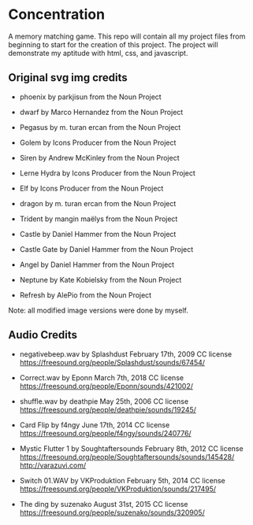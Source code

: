 # Concentration

A memory matching game. This repo will contain all my project files from beginning to start for the creation of this project. The project will demonstrate my aptitude with html, css, and javascript.



## Original svg img credits

* phoenix by parkjisun from the Noun Project

* dwarf by Marco Hernandez from the Noun Project

* Pegasus by m. turan ercan from the Noun Project

* Golem by Icons Producer from the Noun Project

* Siren by Andrew McKinley from the Noun Project

* Lerne Hydra by Icons Producer from the Noun Project

* Elf by Icons Producer from the Noun Project

* dragon by m. turan ercan from the Noun Project

* Trident by mangin maëlys from the Noun Project

* Castle by Daniel Hammer from the Noun Project

* Castle Gate by Daniel Hammer from the Noun Project

* Angel by Daniel Hammer from the Noun Project

* Neptune by Kate Kobielsky from the Noun Project

* Refresh by AlePio from the Noun Project

Note: all modified image versions were done by myself.


## Audio Credits

* negativebeep.wav by Splashdust
  February 17th, 2009 CC license
  https://freesound.org/people/Splashdust/sounds/67454/


* Correct.wav by Eponn
  March 7th, 2018 CC license
  https://freesound.org/people/Eponn/sounds/421002/


* shuffle.wav by deathpie
  May 25th, 2006 CC license
  https://freesound.org/people/deathpie/sounds/19245/


* Card Flip by f4ngy
  June 17th, 2014 CC license
  https://freesound.org/people/f4ngy/sounds/240776/


* Mystic Flutter 1 by Soughtaftersounds
  February 8th, 2012 CC license
  https://freesound.org/people/Soughtaftersounds/sounds/145428/
  http://varazuvi.com/


* Switch 01.WAV by VKProduktion
  February 5th, 2014 CC license
  https://freesound.org/people/VKProduktion/sounds/217495/


* The ding by suzenako
  August 31st, 2015 CC license
  https://freesound.org/people/suzenako/sounds/320905/